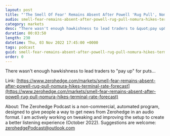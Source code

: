 ```yaml
---
layout: post
title: "'The Smell Of Fear' Remains Absent After Powell 'Rug Pull', Nomura Hikes Terminal Rate Forecast"
audio: smell-fear-remains-absent-after-powell-rug-pull-nomura-hikes-terminal-rate-forecast-0
category: markets
desc: "There wasn't enough hawkishness to lead traders to &quot;pay up&quot; for puts..."
duration: 00:03:50
length: 230
datetime: Thu, 03 Nov 2022 17:45:00 +0000
tags: podcast
guid: smell-fear-remains-absent-after-powell-rug-pull-nomura-hikes-terminal-rate-forecast-0
order: 0
---
```

There wasn't enough hawkishness to lead traders to &quot;pay up&quot; for puts...

Link: [https://www.zerohedge.com/markets/smell-fear-remains-absent-after-powell-rug-pull-nomura-hikes-terminal-rate-forecast](https://www.zerohedge.com/markets/smell-fear-remains-absent-after-powell-rug-pull-nomura-hikes-terminal-rate-forecast)

About: The Zerohedge Podcast is a non-commercial, automated program, designed to give people a way to get news from Zerohedge in an audio format.  I am actively working on tweaking and improving the setup to create a better listening experience (October 2022).  Suggestions are welcome: [zerohedgePodcast@outlook.com](mailto:zerohedgePodcast@outlook.com)